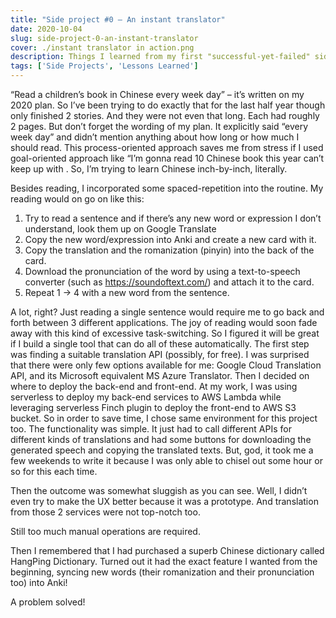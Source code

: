 ```yaml
---
title: "Side project #0 – An instant translator"
date: 2020-10-04
slug: side-project-0-an-instant-translator
cover: ./instant translator in action.png
description: Things I learned from my first "successful-yet-failed" side project
tags: ['Side Projects', 'Lessons Learned']
---
```


“Read a children’s book in Chinese every week day” – it’s written on my 2020 plan. So I’ve been trying to do exactly that for the last half year though only finished 2 stories. And they were not even that long. Each had roughly 2 pages. But don’t forget the wording of my plan. It explicitly said “every week day” and didn’t mention anything about how long or how much I should read. This process-oriented approach saves me from stress if I used goal-oriented approach like “I’m gonna read 10 Chinese book this year can’t keep up with . 
So, I’m trying to learn Chinese inch-by-inch, literally. 

Besides reading, I incorporated some spaced-repetition into the routine. 
My reading would on go on like this: 
1.	Try to read a sentence and if there’s any new word or expression I don’t understand, look them up on Google Translate
2.	Copy the new word/expression into Anki and create a new card with it.
3.	Copy the translation and the romanization (pinyin) into the back of the card.
4.	Download the pronunciation of the word by using a text-to-speech converter (such as https://soundoftext.com/) and attach it to the card. 
5.	Repeat 1 → 4 with a new word from the sentence.

A lot, right? Just reading a single sentence would require me to go back and forth between 3 different applications. The joy of reading would soon fade away with this kind of excessive task-switching. So I figured it will be great if I build a single tool that can do all of these automatically. 
The first step was finding a suitable translation API (possibly, for free). I was surprised that there were only few options available for me: Google Cloud Translation API, and its Microsoft equivalent MS Azure Translator. 
Then I decided on where to deploy the back-end and front-end. At my work, I was using serverless to deploy my back-end services to AWS Lambda while leveraging serverless Finch plugin to deploy the front-end to AWS S3 bucket. So in order to save time, I chose same environment for this project too.
The functionality was simple. It just had to call different APIs for different kinds of translations and had some buttons for downloading the generated speech and copying the translated texts. But, god, it took me a few weekends to write it because I was only able to chisel out some hour or so for this each time.

Then the outcome was somewhat sluggish as you can see. Well, I didn’t even try to make the UX better because it was a prototype. And translation from those 2 services were not top-notch too. 

Still too much manual operations are required. 

Then I remembered that I had purchased a superb Chinese dictionary called HangPing Dictionary. Turned out it had the exact feature I wanted from the beginning, syncing new words (their romanization and their pronunciation too) into Anki!

A problem solved!
